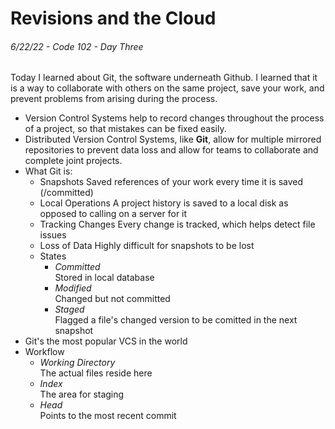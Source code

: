 
# Revisions and the Cloud

###### 6/22/22 - Code 102 - Day Three

Today I learned about Git, the software underneath Github. I learned that it is a way to collaborate with others on the same project, save your work, and prevent problems from arising during the process. 

* Version Control Systems help to record changes throughout the process of a project, so that mistakes can be fixed easily.
* Distributed Version Control Systems, like **Git**, allow for multiple mirrored repositories to prevent data loss and allow for teams to collaborate and complete joint projects.
*  What Git is:
   * Snapshots
  Saved references of your work every time it is saved (/committed)
   * Local Operations
  A project history is saved to a local disk as opposed to calling on a server for it
   * Tracking Changes
  Every change is tracked, which helps detect file issues
   * Loss of Data
  Highly difficult for snapshots to be lost
   * States
      * _Committed_  
      Stored in local database
      * _Modified_  
      Changed but not committed 
      * _Staged_  
      Flagged a file's changed version to be comitted in the next snapshot
* Git's the most popular VCS in the world
* Workflow
  * _Working Directory_  
  The actual files reside here
  * _Index_  
  The area for staging
  * _Head_  
  Points to the most recent commit
